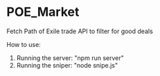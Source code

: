 # POE_Market
Fetch Path of Exile trade API to filter for good deals

How to use:
1) Running the server: "npm run server"
2) Running the sniper: "node snipe.js"

